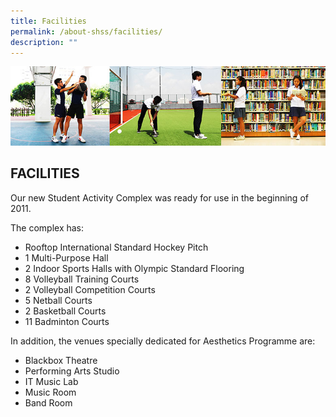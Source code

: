 ```yaml
---
title: Facilities
permalink: /about-shss/facilities/
description: ""
---
```

![](/images/School%20Info/Facilities%20Banner.jpg)

FACILITIES
----------

Our new Student Activity Complex was ready for use in the beginning of 2011.

The complex has: 

*   Rooftop International Standard Hockey Pitch 
*   1 Multi-Purpose Hall 
*   2 Indoor Sports Halls with Olympic Standard Flooring 
*   8 Volleyball Training Courts 
*   2 Volleyball Competition Courts 
*   5 Netball Courts 
*   2 Basketball Courts 
*   11 Badminton Courts

In addition, the venues specially dedicated for Aesthetics Programme are:

*   Blackbox Theatre
*   Performing Arts Studio
*   IT Music Lab
*   Music Room
*   Band Room